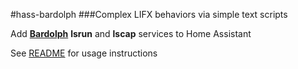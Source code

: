 #hass-bardolph
###Complex LIFX behaviors via simple text scripts

Add [**Bardolph**](https://bardolph.org) **lsrun** and **lscap** services to Home Assistant

See [README](https://github.com/JAAlperin/hass-bardolph/blob/master/README.md) for usage instructions
